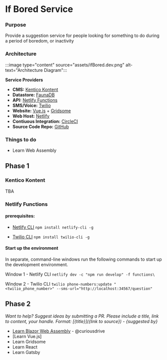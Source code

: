 # If Bored Service

### Purpose 
Provide a suggestion service for people looking for something to do during a period of boredom, or inactivity

### Architecture
:::image type="content" source="assets/ifBored.dev.png" alt-text="Architecture Diagram":::

**Service Providers**
- **CMS:** [Kentico Kontent](https://kontent.ai)
- **Datastore:** [FaunaDB]()
- **API:** [Netlify Functions]()
- **SMS/Voice:** [Twilio](https://twilio.com)
- **Website:** [Vue.js]() + [Gridsome]()
- **Web Host:** [Netlify](https://netlify.com)
- **Contiuous Integration:** [CircleCI](https://circleci.com)
- **Source Code Repo:** [GitHub](https://github.com)

### Things to do
- Learn Web Assembly

## Phase 1

### Kentico Kontent
TBA

### Netlify Functions

#### prerequisites:
- [Netlify CLI](https://cli.netlify.com/)
`npm install netlify-cli -g`

- [Twilio CLI](https://www.twilio.com/docs/twilio-cli/quickstart)
`npm install twilio-cli -g`

#### Start up the environment
In separate, command-line windows run the following commands to start up the development environment.

Window 1 - Netlify CLI
`netlify dev -c "npm run develop" -f functions\`

Window 2 - Twilio CLI
`twilio phone-numbers:update "<twilio_phone_number>" --sms-url="http://localhost:34567/question"`

## Phase 2
_Want to help? Suggest ideas by submitting a PR. Please include a title, link to content, your handle._
_Format: [{title}]({link to source}) - {suggested by}_

- [Learn Blazor Web Assembly](https://dotnet.microsoft.com/apps/aspnet/web-apps/blazor) - @curiousdrive
- [Learn Vue.js]
- Learn Gridsome
- Learn React
- Learn Gatsby

